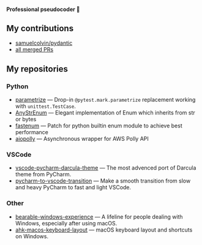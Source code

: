 #### Professional pseudocoder 🐍


## My contributions
- [samuelcolvin/pydantic](https://github.com/pulls?q=is%3Apr+author%3ABobronium+archived%3Afalse+is%3Amerged+repo%3Asamuelcolvin%2Fpydantic)
- [all merged PRs](https://github.com/pulls?q=is%3Apr+author%3ABobronium+archived%3Afalse+is%3Amerged)





## My repositories

### Python

- [parametrize](https://github.com/Bobronium/parametrize) — Drop-in `@pytest.mark.parametrize` replacement working with `unittest.TestCase`.
- [AnyStrEnum](https://github.com/Bobronium/AnyStrEnum) — Elegant implementation of Enum which inherits from str or bytes
- [fastenum](https://github.com/Bobronium/fastenum) — Patch for python builtin enum module to achieve best performance
- [aiopolly](https://github.com/Bobronium/aiopolly) — Asynchronous wrapper for AWS Polly API

### VSCode

- [vscode-pycharm-darcula-theme](https://github.com/Bobronium/vscode-pycharm-darcula-theme) — The most advenced port of Darcula theme from PyCharm.
- [pycharm-to-vscode-transition](https://github.com/Bobronium/pycharm-to-vscode-transition) — Make a smooth transition from slow and heavy PyCharm to fast and light VSCode.

### Other

- [bearable-windows-experience](https://github.com/Bobronium/bearable-windows-experience) — A lifeline for people dealing with Windows, especially after using macOS.
- [ahk-macos-keyboard-layout](https://github.com/Bobronium/ahk-macos-keyboard-layout) — macOS keyboard layout and shortcuts on Windows.


<!--
**Bobronium/Bobronium** is a ✨ _special_ ✨ repository because its `README.md` (this file) appears on your GitHub profile.

Here are some ideas to get you started:

- 🔭 I’m currently working on ...
- 🌱 I’m currently learning ...
- 👯 I’m looking to collaborate on ...
- 🤔 I’m looking for help with ...
- 💬 Ask me about ...
- 📫 How to reach me: ...
- 😄 Pronouns: ...
- ⚡ Fun fact: ...
-->
